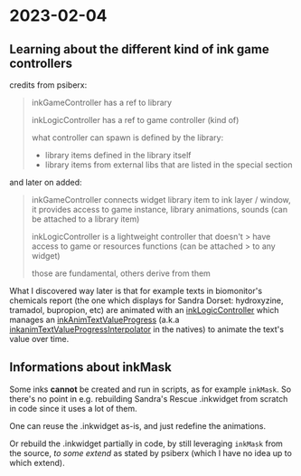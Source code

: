# 2023-02-04

## Learning about the different kind of ink game controllers

credits from psiberx:

> inkGameController has a ref to library
>
> inkLogicController has a ref to game controller (kind of)
>
> what controller can spawn is defined by the library:
>
> - library items defined in the library itself
> - library items from external libs that are listed in the special section

and later on added:

> inkGameController connects widget library item to ink layer / window, it provides access to game instance, library animations, sounds (can be attached to a library item)
>
> inkLogicController is a lightweight controller that doesn't > have access to game or resources functions (can be attached > to any widget)
>
> those are fundamental, others derive from them

What I discovered way later is that for example texts in biomonitor's chemicals report (the one which displays for Sandra Dorset: hydroxyzine, tramadol, bupropion, etc) are animated with an [inkLogicController](https://jac3km4.github.io/cyberdoc/#34517) which manages an [inkAnimTextValueProgress](https://jac3km4.github.io/cyberdoc/#104202) (a.k.a [inkanimTextValueProgressInterpolator](https://nativedb.red4ext.com/inkanimTextValueProgressInterpolator) in the natives) to animate the text's value over time.

## Informations about inkMask

Some inks **cannot** be created and run in scripts, as for example `inkMask`.
So there's no point in e.g. rebuilding Sandra's Rescue .inkwidget from scratch in code since it uses a lot of them.

One can reuse the .inkwidget as-is, and just redefine the animations.

Or rebuild the .inkwidget partially in code, by still leveraging `inkMask` from the source, *to some extend* as stated by psiberx (which I have no idea up to which extend).
